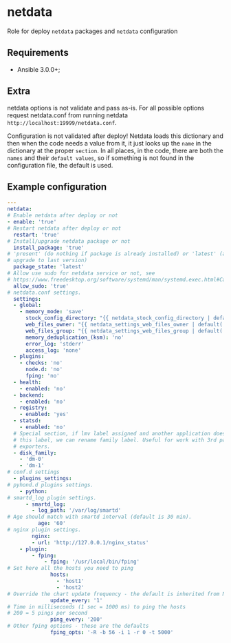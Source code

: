 # netdata

Role for deploy `netdata` packages and `netdata` configuration

## Requirements

* Ansible 3.0.0+;

## Extra

netdata options is not validate and pass as-is. For all possible options
request netdata.conf from running netdata `http://localhost:19999/netdata.conf`.

Configuration is not validated after deploy! Netdata loads this dictionary and
then when the code needs a value from it, it just looks up the `name` in the
dictionary at the proper `section`. In all places, in the code, there are both
the `names` and their `default values`, so if something is not found in the
configuration file, the default is used.

Example configuration
-------------------------

```yaml
---
netdata:
# Enable netdata after deploy or not
- enable: 'true'
# Restart netdata after deploy or not
  restart: 'true'
# Install/upgrade netdata package or not
  install_package: 'true'
# 'present' (do nothing if package is already installed) or 'latest' (always
# upgrade to last version)
  package_state: 'latest'
# Allow use sudo for netdata service or not, see
# https://www.freedesktop.org/software/systemd/man/systemd.exec.html#Capabilities
  allow_sudo: 'true'
# netdata.conf settings.
  settings:
  - global:
    - memory_mode: 'save'
      stock_config_directory: "{{ netdata_stock_config_directory | default(omit) }}"
      web_files_owner: "{{ netdata_settings_web_files_owner | default('netdata') }}"
      web_files_group: "{{ netdata_settings_web_files_group | default('netdata') }}"
      memory_deduplication_(ksm): 'no'
      error_log: 'stderr'
      access_log: 'none'
  - plugins:
    - checks: 'no'
      node.d: 'no'
      fping: 'no'
  - health:
    - enabled: 'no'
  - backend:
    - enabled: 'no'
  - registry:
    - enabled: 'yes'
  - statsd:
    - enabled: 'no'
  # Special section, if lmv label assigned and another application doesn't have
  # this label, we can rename family label. Useful for work with 3rd party
  # exporters.
  - disk_family:
    - 'dm-0'
    - 'dm-1'
# conf.d settings
  - plugins_settings:
# pyhond.d plugins settings.
    - python:
# smartd_log plugin settings.
      - smartd_log:
        - log_path: '/var/log/smartd'
# Age should match with smartd interval (default is 30 min).
          age: '60'
# nginx plugin settings.
        nginx:
        - url: 'http://127.0.0.1/nginx_status'
    - plugin:
        - fping:
            - fping: '/usr/local/bin/fping'
# Set here all the hosts you need to ping
              hosts:
                - 'host1'
                - 'host2'
# Override the chart update frequency - the default is inherited from Netdata
              update_every: '1'
# Time in milliseconds (1 sec = 1000 ms) to ping the hosts
# 200 = 5 pings per second
              ping_every: '200'
# Other fping options - these are the defaults
              fping_opts: '-R -b 56 -i 1 -r 0 -t 5000'
```
